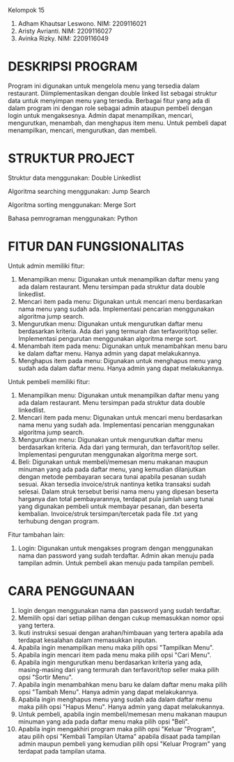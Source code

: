Kelompok 15
1. Adham Khautsar Leswono. NIM: 2209116021
2. Aristy Avrianti. NIM: 2209116027
3. Avinka Rizky. NIM: 2209116049

# DESKRIPSI PROGRAM
Program ini digunakan untuk mengelola menu yang tersedia dalam restaurant. Diimplementasikan dengan double linked list sebagai struktur data untuk menyimpan menu yang tersedia. Berbagai fitur yang ada di dalam program ini dengan role sebagai admin ataupun pembeli dengan login untuk mengaksesnya. Admin dapat menampilkan, mencari, mengurutkan, menambah, dan menghapus item menu. Untuk pembeli dapat menampilkan, mencari, mengurutkan, dan membeli.

# STRUKTUR PROJECT
Struktur data menggunakan: Double Linkedlist

Algoritma searching menggunakan: Jump Search

Algoritma sorting menggunakan: Merge Sort

Bahasa pemrograman menggunakan: Python

# FITUR DAN FUNGSIONALITAS
Untuk admin memiliki fitur:
1. Menampilkan menu: Digunakan untuk menampilkan daftar menu yang ada dalam restaurant. Menu tersimpan pada struktur data double linkedlist.
2. Mencari item pada menu: Digunakan untuk mencari menu berdasarkan nama menu yang sudah ada. Implementasi pencarian menggunakan algoritma jump search.
3. Mengurutkan menu: Digunakan untuk mengurutkan daftar menu berdasarkan kriteria. Ada dari yang termurah dan terfavorit/top seller. Implementasi pengurutan menggunakan algoritma merge sort.
4. Menambah item pada menu: Digunakan untuk menambahkan menu baru ke dalam daftar menu. Hanya admin yang dapat melakukannya.
5. Menghapus item pada menu: Digunakan untuk menghapus menu yang sudah ada dalam daftar menu. Hanya admin yang dapat melakukannya.

Untuk pembeli memiliki fitur:
1. Menampilkan menu: Digunakan untuk menampilkan daftar menu yang ada dalam restaurant. Menu tersimpan pada struktur data double linkedlist.
2. Mencari item pada menu: Digunakan untuk mencari menu berdasarkan nama menu yang sudah ada. Implementasi pencarian menggunakan algoritma jump search.
3. Mengurutkan menu: Digunakan untuk mengurutkan daftar menu berdasarkan kriteria. Ada dari yang termurah, dan terfavorit/top seller. Implementasi pengurutan menggunakan algoritma merge sort.
4. Beli: Digunakan untuk membeli/memesan menu makanan maupun minuman yang ada pada daftar menu, yang kemudian dilanjutkan dengan metode pembayaran secara tunai apabila pesanan sudah sesuai. Akan tersedia invoice/struk nantinya ketika transaksi sudah selesai. Dalam struk tersebut berisi nama menu yang dipesan beserta harganya dan total pembayarannya, terdapat pula jumlah uang tunai yang digunakan pembeli untuk membayar pesanan, dan beserta kembalian. Invoice/struk tersimpan/tercetak pada file .txt yang terhubung dengan program.

Fitur tambahan lain:
1. Login: Digunakan untuk mengakses program dengan menggunakan nama dan password yang sudah terdaftar. Admin akan menuju pada tampilan admin. Untuk pembeli akan menuju pada tampilan pembeli.

# CARA PENGGUNAAN
1. login dengan menggunakan nama dan password yang sudah terdaftar.
2. Memilih opsi dari setiap pilihan dengan cukup memasukkan nomor opsi yang tertera.
3. Ikuti instruksi sesuai dengan arahan/himbauan yang tertera apabila ada terdapat kesalahan dalam memasukkan inputan.
4. Apabila ingin menampilkan menu maka pilih opsi "Tampilkan Menu".
5. Apabila ingin mencari item pada menu maka pilih opsi "Cari Menu".
6. Apabila ingin mengurutkan menu berdasarkan kriteria yang ada, masing-masing dari yang termurah dan terfavorit/top seller maka pilih opsi "Sortir Menu".
7. Apabila ingin menambahkan menu baru ke dalam daftar menu maka pilih opsi "Tambah Menu". Hanya admin yang dapat melakukannya.
8. Apabila ingin menghapus menu yang sudah ada dalam daftar menu maka pilih opsi "Hapus Menu". Hanya admin yang dapat melakukannya.
9. Untuk pembeli, apabila ingin membeli/memesan menu makanan maupun minuman yang ada pada daftar menu maka pilih opsi "Beli".
10. Apabila ingin mengakhiri program maka pilih opsi "Keluar "Program", atau pilih opsi "Kembali Tampilan Utama" apabila disaat pada tampilan admin maupun pembeli yang kemudian pilih opsi "Keluar Program" yang terdapat pada tampilan utama.
